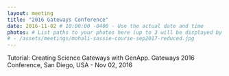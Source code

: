 ```yaml
---
layout: meeting
title: "2016 Gateways Conference"
date: 2016-11-02 # 10:00:00 -0400 - Use the actual date and time
photos: # List paths to your photos here (up to 3 will be displayed by the layout)
# - /assets/meetings/mohali-sassie-course-sep2017-reduced.jpg
---
```

Tutorial: Creating Science Gateways with GenApp. Gateways 2016 Conference, San Diego, USA - Nov 02, 2016